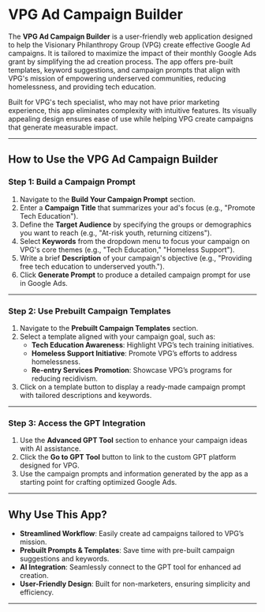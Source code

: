 # VPG Ad Campaign Builder

The **VPG Ad Campaign Builder** is a user-friendly web application designed to help the Visionary Philanthropy Group (VPG) create effective Google Ad campaigns. It is tailored to maximize the impact of their monthly Google Ads grant by simplifying the ad creation process. The app offers pre-built templates, keyword suggestions, and campaign prompts that align with VPG's mission of empowering underserved communities, reducing homelessness, and providing tech education.

Built for VPG's tech specialist, who may not have prior marketing experience, this app eliminates complexity with intuitive features. Its visually appealing design ensures ease of use while helping VPG create campaigns that generate measurable impact.

---

## How to Use the VPG Ad Campaign Builder

### **Step 1: Build a Campaign Prompt**
1. Navigate to the **Build Your Campaign Prompt** section.
2. Enter a **Campaign Title** that summarizes your ad's focus (e.g., "Promote Tech Education").
3. Define the **Target Audience** by specifying the groups or demographics you want to reach (e.g., "At-risk youth, returning citizens").
4. Select **Keywords** from the dropdown menu to focus your campaign on VPG's core themes (e.g., "Tech Education," "Homeless Support").
5. Write a brief **Description** of your campaign's objective (e.g., "Providing free tech education to underserved youth.").
6. Click **Generate Prompt** to produce a detailed campaign prompt for use in Google Ads.

---

### **Step 2: Use Prebuilt Campaign Templates**
1. Navigate to the **Prebuilt Campaign Templates** section.
2. Select a template aligned with your campaign goal, such as:
   - **Tech Education Awareness**: Highlight VPG’s tech training initiatives.
   - **Homeless Support Initiative**: Promote VPG’s efforts to address homelessness.
   - **Re-entry Services Promotion**: Showcase VPG’s programs for reducing recidivism.
3. Click on a template button to display a ready-made campaign prompt with tailored descriptions and keywords.

---

### **Step 3: Access the GPT Integration**
1. Use the **Advanced GPT Tool** section to enhance your campaign ideas with AI assistance.
2. Click the **Go to GPT Tool** button to link to the custom GPT platform designed for VPG.
3. Use the campaign prompts and information generated by the app as a starting point for crafting optimized Google Ads.

---

## Why Use This App?

- **Streamlined Workflow**: Easily create ad campaigns tailored to VPG’s mission.
- **Prebuilt Prompts & Templates**: Save time with pre-built campaign suggestions and keywords.
- **AI Integration**: Seamlessly connect to the GPT tool for enhanced ad creation.
- **User-Friendly Design**: Built for non-marketers, ensuring simplicity and efficiency.

---

